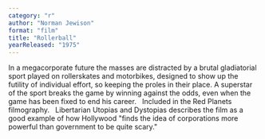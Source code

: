 ```yaml
---
category: "r"
author: "Norman Jewison"
format: "film"
title: "Rollerball"
yearReleased: "1975"
---
```

In a megacorporate future the masses are distracted by a brutal gladiatorial sport played on rollerskates and motorbikes, designed to show up the futility of individual effort, so keeping the proles in their place. A superstar of the sport breaks the game by winning against the odds, even when the game has been fixed to end his career.
 
Included in the Red Planets filmography.
 
Libertarian Utopias and Dystopias describes the film as a good example of how Hollywood "finds the idea of corporations more powerful than government to be quite scary."
 